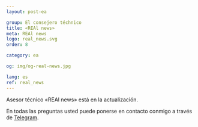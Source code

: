 ```yaml
---
layout: post-ea

group: El consejero téchnico
title: «REAl news»
meta: REAl news
logo: real_news.svg
order: 8

category: ea

og: img/og-real-news.jpg

lang: es
ref: real_news
---
```


Asesor técnico «REAl news» está en la actualización.

En todas las preguntas usted puede ponerse en contacto conmigo a través de <a href="https://t.me/chutkoy" target="_blank">Telegram</a>.
